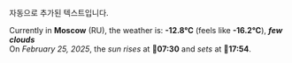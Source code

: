 
자동으로 추가된 텍스트입니다.

<!--START_SECTION:weather:moscow-->
Currently in **Moscow** (RU), the weather is: **-12.8°C** (feels like **-16.2°C**), ***few clouds***<br/>
On *February 25, 2025*, the *sun rises* at 🌅**07:30** and *sets* at 🌇**17:54**.
<!--END_SECTION:weather-->
